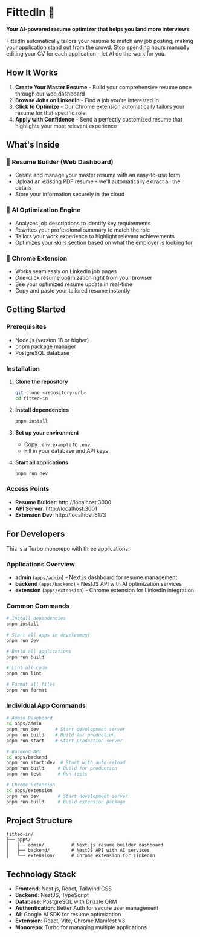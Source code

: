 # FittedIn 🎯

**Your AI-powered resume optimizer that helps you land more interviews**

FittedIn automatically tailors your resume to match any job posting, making your application stand out from the crowd. Stop spending hours manually editing your CV for each application - let AI do the work for you.

## How It Works

1. **Create Your Master Resume** - Build your comprehensive resume once through our web dashboard
2. **Browse Jobs on LinkedIn** - Find a job you're interested in
3. **Click to Optimize** - Our Chrome extension automatically tailors your resume for that specific role
4. **Apply with Confidence** - Send a perfectly customized resume that highlights your most relevant experience

## What's Inside

### 📝 Resume Builder (Web Dashboard)

- Create and manage your master resume with an easy-to-use form
- Upload an existing PDF resume - we'll automatically extract all the details
- Store your information securely in the cloud

### 🤖 AI Optimization Engine

- Analyzes job descriptions to identify key requirements
- Rewrites your professional summary to match the role
- Tailors your work experience to highlight relevant achievements
- Optimizes your skills section based on what the employer is looking for

### 🚀 Chrome Extension

- Works seamlessly on LinkedIn job pages
- One-click resume optimization right from your browser
- See your optimized resume update in real-time
- Copy and paste your tailored resume instantly

## Getting Started

### Prerequisites

- Node.js (version 18 or higher)
- pnpm package manager
- PostgreSQL database

### Installation

1. **Clone the repository**

   ```bash
   git clone <repository-url>
   cd fitted-in
   ```

2. **Install dependencies**

   ```bash
   pnpm install
   ```

3. **Set up your environment**
   - Copy `.env.example` to `.env`
   - Fill in your database and API keys

4. **Start all applications**
   ```bash
   pnpm run dev
   ```

### Access Points

- **Resume Builder**: http://localhost:3000
- **API Server**: http://localhost:3001
- **Extension Dev**: http://localhost:5173

## For Developers

This is a Turbo monorepo with three applications:

### Applications Overview

- **admin** (`apps/admin`) - Next.js dashboard for resume management
- **backend** (`apps/backend`) - NestJS API with AI optimization services
- **extension** (`apps/extension`) - Chrome extension for LinkedIn integration

### Common Commands

```bash
# Install dependencies
pnpm install

# Start all apps in development
pnpm run dev

# Build all applications
pnpm run build

# Lint all code
pnpm run lint

# Format all files
pnpm run format
```

### Individual App Commands

```bash
# Admin Dashboard
cd apps/admin
pnpm run dev      # Start development server
pnpm run build    # Build for production
pnpm run start    # Start production server

# Backend API
cd apps/backend
pnpm run start:dev  # Start with auto-reload
pnpm run build     # Build for production
pnpm run test      # Run tests

# Chrome Extension
cd apps/extension
pnpm run dev       # Start development server
pnpm run build     # Build extension package
```

## Project Structure

```
fitted-in/
├── apps/
│   ├── admin/          # Next.js resume builder dashboard
│   ├── backend/        # NestJS API with AI services
│   └── extension/      # Chrome extension for LinkedIn
```

## Technology Stack

- **Frontend**: Next.js, React, Tailwind CSS
- **Backend**: NestJS, TypeScript
- **Database**: PostgreSQL with Drizzle ORM
- **Authentication**: Better Auth for secure user management
- **AI**: Google AI SDK for resume optimization
- **Extension**: React, Vite, Chrome Manifest V3
- **Monorepo**: Turbo for managing multiple applications
